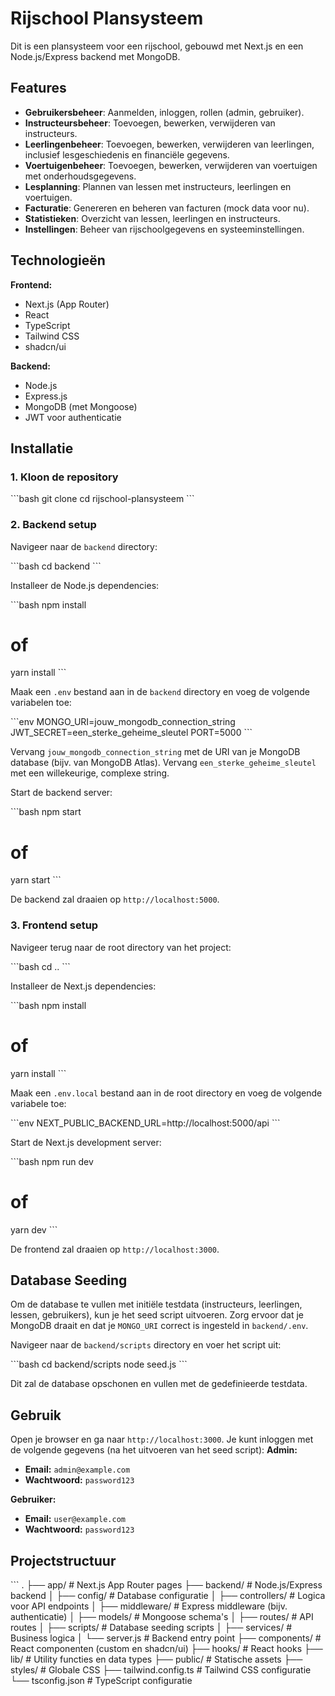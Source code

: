 # Rijschool Plansysteem

Dit is een plansysteem voor een rijschool, gebouwd met Next.js en een Node.js/Express backend met MongoDB.

## Features

-   **Gebruikersbeheer**: Aanmelden, inloggen, rollen (admin, gebruiker).
-   **Instructeursbeheer**: Toevoegen, bewerken, verwijderen van instructeurs.
-   **Leerlingenbeheer**: Toevoegen, bewerken, verwijderen van leerlingen, inclusief lesgeschiedenis en financiële gegevens.
-   **Voertuigenbeheer**: Toevoegen, bewerken, verwijderen van voertuigen met onderhoudsgegevens.
-   **Lesplanning**: Plannen van lessen met instructeurs, leerlingen en voertuigen.
-   **Facturatie**: Genereren en beheren van facturen (mock data voor nu).
-   **Statistieken**: Overzicht van lessen, leerlingen en instructeurs.
-   **Instellingen**: Beheer van rijschoolgegevens en systeeminstellingen.

## Technologieën

**Frontend:**
-   Next.js (App Router)
-   React
-   TypeScript
-   Tailwind CSS
-   shadcn/ui

**Backend:**
-   Node.js
-   Express.js
-   MongoDB (met Mongoose)
-   JWT voor authenticatie

## Installatie

### 1. Kloon de repository

\`\`\`bash
git clone <jouw-repo-url>
cd rijschool-plansysteem
\`\`\`

### 2. Backend setup

Navigeer naar de `backend` directory:

\`\`\`bash
cd backend
\`\`\`

Installeer de Node.js dependencies:

\`\`\`bash
npm install
# of
yarn install
\`\`\`

Maak een `.env` bestand aan in de `backend` directory en voeg de volgende variabelen toe:

\`\`\`env
MONGO_URI=jouw_mongodb_connection_string
JWT_SECRET=een_sterke_geheime_sleutel
PORT=5000
\`\`\`

Vervang `jouw_mongodb_connection_string` met de URI van je MongoDB database (bijv. van MongoDB Atlas).
Vervang `een_sterke_geheime_sleutel` met een willekeurige, complexe string.

Start de backend server:

\`\`\`bash
npm start
# of
yarn start
\`\`\`

De backend zal draaien op `http://localhost:5000`.

### 3. Frontend setup

Navigeer terug naar de root directory van het project:

\`\`\`bash
cd ..
\`\`\`

Installeer de Next.js dependencies:

\`\`\`bash
npm install
# of
yarn install
\`\`\`

Maak een `.env.local` bestand aan in de root directory en voeg de volgende variabele toe:

\`\`\`env
NEXT_PUBLIC_BACKEND_URL=http://localhost:5000/api
\`\`\`

Start de Next.js development server:

\`\`\`bash
npm run dev
# of
yarn dev
\`\`\`

De frontend zal draaien op `http://localhost:3000`.

## Database Seeding

Om de database te vullen met initiële testdata (instructeurs, leerlingen, lessen, gebruikers), kun je het seed script uitvoeren. Zorg ervoor dat je MongoDB draait en dat je `MONGO_URI` correct is ingesteld in `backend/.env`.

Navigeer naar de `backend/scripts` directory en voer het script uit:

\`\`\`bash
cd backend/scripts
node seed.js
\`\`\`

Dit zal de database opschonen en vullen met de gedefinieerde testdata.

## Gebruik

Open je browser en ga naar `http://localhost:3000`.
Je kunt inloggen met de volgende gegevens (na het uitvoeren van het seed script):
**Admin:**
-   **Email:** `admin@example.com`
-   **Wachtwoord:** `password123`

**Gebruiker:**
-   **Email:** `user@example.com`
-   **Wachtwoord:** `password123`

## Projectstructuur

\`\`\`
.
├── app/                  # Next.js App Router pages
├── backend/              # Node.js/Express backend
│   ├── config/           # Database configuratie
│   ├── controllers/      # Logica voor API endpoints
│   ├── middleware/       # Express middleware (bijv. authenticatie)
│   ├── models/           # Mongoose schema's
│   ├── routes/           # API routes
│   ├── scripts/          # Database seeding scripts
│   ├── services/         # Business logica
│   └── server.js         # Backend entry point
├── components/           # React componenten (custom en shadcn/ui)
├── hooks/                # React hooks
├── lib/                  # Utility functies en data types
├── public/               # Statische assets
├── styles/               # Globale CSS
├── tailwind.config.ts    # Tailwind CSS configuratie
└── tsconfig.json         # TypeScript configuratie
